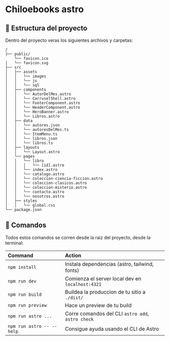 # Chiloebooks astro

## 🚀 Estructura del proyecto

Dentro del proyecto veras los siguientes archivos y carpetas:

```text
/
├── public/
    └── favicon.ico
│   └── favicon.svg
├── src
│   ├── assets
│   │   └── images
│   │   └── js
│   │   └── sql
│   ├── components
│   │   └── AutorDelMes.astro
│   │   └── CarruselShell.astro
│   │   └── FooterComponent.astro
│   │   └── HeaderComponent.astro
│   │   └── HeroBanner.astro
│   │   └── Libros.astro
│   ├── data
│   │   └── autores.json
│   │   └── autoresDelMes.ts
│   │   └── ItemMenu.ts
│   │   └── libros.json
│   │   └── libros.ts
│   ├── layouts
│   │   └── Layout.astro
│   └── pages
│   │   └── libro
│   │   │   └── [id].astro
│   │   └── index.astro
│   │   └── catalogo.astro
│   │   └── coleccion-ciencia-ficcion.astro
│   │   └── coleccion-clasicos.astro
│   │   └── coleccion-misterio.astro
│   │   └── contacto.astro
│   │   └── nosotros.astro
│   ├── styles
│   │   └── global.css
└── package.json
```

## 🧞 Comandos

Todos estos comandos se corren desde la raiz del proyecto, desde la terminal:

| Command                   | Action                                           |
| :------------------------ | :----------------------------------------------- |
| `npm install`             | Instala dependencias (astro, tailwind, fonts)    |
| `npm run dev`             | Comienza el server local dev en `localhost:4321` |
| `npm run build`           | Buildea la produccion de tu sitio a `./dist/`    |
| `npm run preview`         | Hace un preview de tu build                      |
| `npm run astro ...`       | Corre comandos del CLI `astro add`, `astro check`|
| `npm run astro -- --help` | Consigue ayuda usando el CLI de Astro            |



